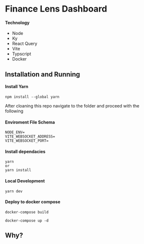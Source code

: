 # Finance Lens Dashboard

#### Technology

- Node
- Ky
- React Query
- Vite
- Typscript
- Docker

## Installation and Running

#### Install Yarn

```
npm install --global yarn
```

After cloaning this repo navigate to the folder and proceed with the following

#### Enviroment File Schema

```
NODE_ENV=
VITE_WEBSOCKET_ADDRESS=
VITE_WEBSOCKET_PORT=
```

#### Install dependacies

```
yarn
or
yarn install
```

#### Local Development

```
yarn dev
```

#### Deploy to docker compose

```
docker-compose build

docker-compose up -d
```

## Why?
